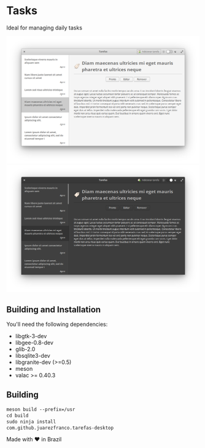 # Tasks

Ideal for managing daily tasks

![Tasks](resources/picture.png)
![Tasks](resources/picture2.png)

## Building and Installation

You'll need the following dependencies:
* libgtk-3-dev
* libgee-0.8-dev
* glib-2.0
* libsqlite3-dev
* libgranite-dev (>=0.5)
* meson
* valac >= 0.40.3

## Building

```
meson build --prefix=/usr
cd build
sudo ninja install
com.github.juarezfranco.tarefas-desktop
```

Made with ❤ in Brazil
